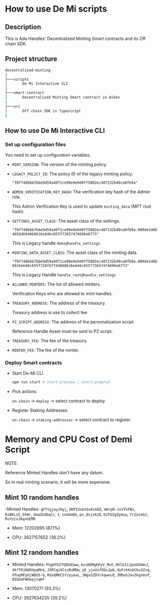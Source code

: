 # How to use De Mi scripts

## Description

This is Ada Handles' Decentralized Minting Smart contracts and its Off chain SDK.

## Project structure

```bash
decentralized-minting
│
├───scripts
│       De Mi Interactive CLI
│
├───smart-contract
│       Decentralized Minting Smart contract in Aiken
|
├───src
│       Off chain SDK in Typescript
|
```

## How to use De Mi Interactive CLI

### Set up configuration files

You need to set up configuration variables.

- `MINT_VERSION`: The version of the minting policy.

- `LEGACY_POLICY_ID`: The policy ID of the legacy minting policy.

  `"f0ff48bbb7bbe9d59a40f1ce90e9e9d0ff5002ec48f232b49ca0fb9a"`

- `ADMIN_VERIFICATION_KEY_HASH`: The verification key hash of the Admin role.

  This Admin Verification Key is used to update `minting_data` (MPT root hash)

- `SETTINGS_ASSET_CLASS`: The asset class of the settings.

  `"f0ff48bbb7bbe9d59a40f1ce90e9e9d0ff5002ec48f232b49ca0fb9a.000de14064656d694068616e646c655f73657474696e6773"`

  This is Legacy handle `demi@handle_settings`

- `MINTING_DATA_ASSET_CLASS`: The asset class of the minting data.

  `"f0ff48bbb7bbe9d59a40f1ce90e9e9d0ff5002ec48f232b49ca0fb9a.000de14068616e646c655f726f6f744068616e646c655f73657474696e6773"`

  This is Legacy Handle `handle_root@handle_settings`

- `ALLOWED_MINTERS`: The list of allowed minters.

  Verification Keys who are allowed to mint handles.

- `TREASURY_ADDRESS`: The address of the treasury.

  Treasury address is use to collect fee

- `PZ_SCRIPT_ADDRESS`: The address of the personalization script.

  Reference Handle Asset must be sent to PZ script.

- `TREASURY_FEE`: The fee of the treasury.

- `MINTER_FEE`: The fee of the minter.

### Deploy Smart contracts

- Start De-Mi CLI

  ```bash
  npm run start # start:preview | start:preprod
  ```

- Pick actions

  `on-chain` -> `deploy` -> select contract to deploy

- Register Staking Addresses

  `on-chain` -> `staking-addresses` -> select contract to register

# Memory and CPU Cost of Demi Script

NOTE:

Reference Minted Handles don't have any datum.

So in real minting scenario, it will be more expensive.

## Mint 10 random handles

-Minted Handles: `qFTtgjayJHyj`, `OKPIUxbtbvKsbEE`, `mHrpR-JsVTkFBv`, `DiWKLsX_OtWr`, `GmaZGdbqlc`, `t_sxGGmQb`, `pn_dvjsKzD`, `bzTGIgQymua`, `YrZxceGJ`, `RuYoivJAqxGEMD`

- Mem: 12202895 (87.1%)

- CPU: 3627157652 (36.2%)

## Mint 12 random handles

- Minted Handles: `PSgHfGITQDOdSww`, `kvsKDMgbPyV_MnY`, `OhlbIiJpoGXGWxJ`, `dkfTKiNdUXpqMnk`, `JXRlqiXCssRuMDw`, `yE_yjxUcFDGxJpb`, `dyPzkKxbCbsXZxq`, `OfwpMFpGjWDUS-b`, `RdxQRKCSfzyyaaL`, `JNgnSZDYckqwecO`, `JMbwSJavZkgnUsP`, `BIbUeFWOopjnqKF`

- Mem: 13070271 (93.3%)

- CPU: 3927634235 (39.2%)
